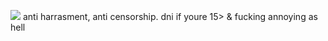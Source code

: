 ![](https://files.catbox.moe/6luig9.gif)
anti harrasment, anti censorship. dni if youre 15> & fucking annoying as hell
